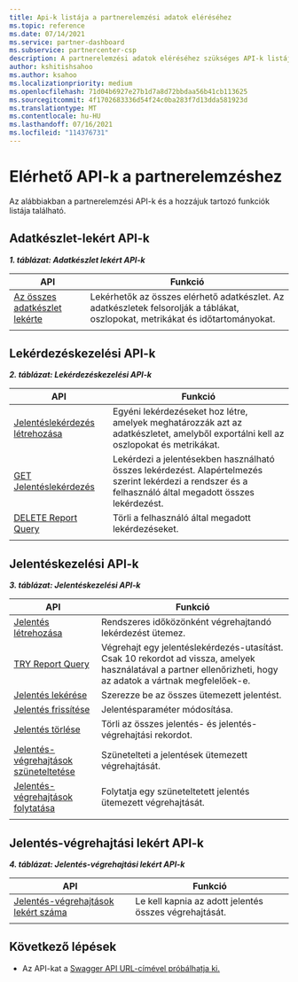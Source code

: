 ```yaml
---
title: Api-k listája a partnerelemzési adatok eléréséhez
ms.topic: reference
ms.date: 07/14/2021
ms.service: partner-dashboard
ms.subservice: partnercenter-csp
description: A partnerelemzési adatok eléréséhez szükséges API-k listája.
author: kshitishsahoo
ms.author: ksahoo
ms.localizationpriority: medium
ms.openlocfilehash: 71d04b6927e27b1d7a8d72bbdaa56b41cb113625
ms.sourcegitcommit: 4f1702683336d54f24c0ba283f7d13dda581923d
ms.translationtype: MT
ms.contentlocale: hu-HU
ms.lasthandoff: 07/16/2021
ms.locfileid: "114376731"
---
```

# <a name="available-apis-for-partner-insights-analytics"></a>Elérhető API-k a partnerelemzéshez

Az alábbiakban a partnerelemzési API-k és a hozzájuk tartozó funkciók listája található.

## <a name="dataset-pull-apis"></a>Adatkészlet-lekért API-k

***1. táblázat: Adatkészlet lekért API-k***

| **API** | **Funkció** |
| --- | --- |
| [Az összes adatkészlet lekérte](insights-programmatic-analytics-api-get-dataset.md) | Lekérhetők az összes elérhető adatkészlet. Az adatkészletek felsorolják a táblákat, oszlopokat, metrikákat és időtartományokat. |
|||

## <a name="query-management-apis"></a>Lekérdezéskezelési API-k

***2. táblázat: Lekérdezéskezelési API-k***

| **API** | **Funkció** |
| --- | --- |
| [Jelentéslekérdezés létrehozása](insights-programmatic-access-paradigm.md#create-report-query-api) | Egyéni lekérdezéseket hoz létre, amelyek meghatározzák azt az adatkészletet, amelyből exportálni kell az oszlopokat és metrikákat. |
| [GET Jelentéslekérdezés](insights-programmatic-analytics-api-get-report-queries.md) | Lekérdezi a jelentésekben használható összes lekérdezést. Alapértelmezés szerint lekérdezi a rendszer és a felhasználó által megadott összes lekérdezést. |
| [DELETE Report Query](insights-programmatic-analytics-api-delete-report-queries.md) | Törli a felhasználó által megadott lekérdezéseket. |
|||

## <a name="report-management-apis"></a>Jelentéskezelési API-k

***3. táblázat: Jelentéskezelési API-k***

| **API** | **Funkció** |
| --- | --- |
| [Jelentés létrehozása](insights-programmatic-access-paradigm.md#create-report-api) | Rendszeres időközönként végrehajtandó lekérdezést ütemez. |
| [TRY Report Query](insights-programmatic-analytics-api-try-report-queries.md) | Végrehajt egy jelentéslekérdezés-utasítást. Csak 10 rekordot ad vissza, amelyek használatával a partner ellenőrizheti, hogy az adatok a vártnak megfelelőek-e. |
| [Jelentés lekérése](insights-programmatic-analytics-api-get-report.md) | Szerezze be az összes ütemezett jelentést. |
| [Jelentés frissítése](insights-programmatic-analytics-api-update-report.md) | Jelentésparaméter módosítása. |
| [Jelentés törlése](insights-programmatic-analytics-api-delete-report.md) | Törli az összes jelentés- és jelentés-végrehajtási rekordot. |
| [Jelentés-végrehajtások szüneteltetése](insights-programmatic-analytics-api-pause-report-executions.md) | Szünetelteti a jelentések ütemezett végrehajtását. |
| [Jelentés-végrehajtások folytatása](insights-programmatic-analytics-api-resume-report-executions.md) | Folytatja egy szüneteltetett jelentés ütemezett végrehajtását. |
|||

## <a name="report-execution-pull-apis"></a>Jelentés-végrehajtási lekért API-k

***4. táblázat: Jelentés-végrehajtási lekért API-k***

| **API** | **Funkció** |
| --- | --- |
| [Jelentés-végrehajtások lekért száma](insights-programmatic-access-paradigm.md#get-report-execution-api) | Le kell kapnia az adott jelentés összes végrehajtását. |
|||

## <a name="next-steps"></a>Következő lépések

- Az API-kat a [Swagger API URL-címével próbálhatja ki.](https://api.partnercenter.microsoft.com/insights/v1/mpn/swagger/index.html)